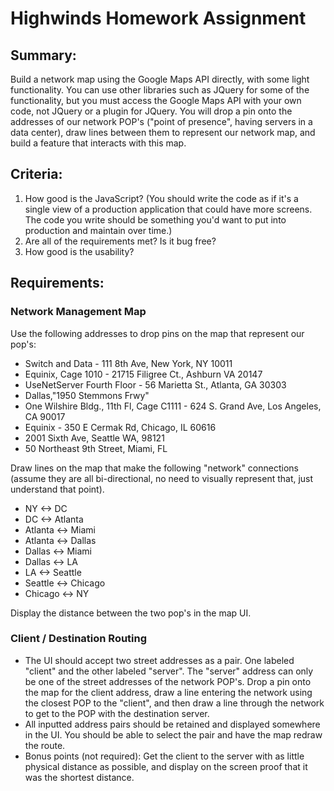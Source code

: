 # Highwinds Homework Assignment

## Summary:
Build a network map using the Google Maps API directly, with some light functionality. You can use other libraries such as JQuery for some of the functionality, but you must access the Google Maps API with your own code, not JQuery or a plugin for JQuery. You will drop a pin onto the addresses of our network POP's ("point of presence", having servers in a data center), draw lines between them to represent our network map, and build a feature that interacts with this map.  

## Criteria:
1. How good is the JavaScript? (You should write the code as if it's a single view of a production application that could have more screens. The code you write should be something you'd want to put into production and maintain over time.)  
2. Are all of the requirements met? Is it bug free?  
3. How good is the usability?  

## Requirements:
### Network Management Map
Use the following addresses to drop pins on the map that represent our pop's:
 * Switch and Data - 111 8th Ave, New York, NY 10011 
 * Equinix, Cage 1010 - 21715 Filigree Ct., Ashburn VA 20147 
 * UseNetServer Fourth Floor - 56 Marietta St., Atlanta, GA 30303 
 * Dallas,"1950 Stemmons Frwy" 
 * One Wilshire Bldg., 11th Fl, Cage C1111 - 624 S. Grand Ave, Los Angeles, CA 90017 
 * Equinix - 350 E Cermak Rd, Chicago, IL 60616 
 * 2001 Sixth Ave, Seattle WA, 98121 
 * 50 Northeast 9th Street, Miami, FL 

Draw lines on the map that make the following "network" connections (assume they are all bi-directional, no need to visually represent that, just understand that point). 
 * NY <-> DC
 * DC <-> Atlanta
 * Atlanta <-> Miami
 * Atlanta <-> Dallas
 * Dallas <-> Miami
 * Dallas <-> LA
 * LA <-> Seattle
 * Seattle <-> Chicago
 * Chicago <-> NY 

Display the distance between the two pop's in the map UI.

### Client / Destination Routing
 * The UI should accept two street addresses as a pair. One labeled "client" and the other labeled "server". The "server" address can only be one of the street addresses of the network POP's. Drop a pin onto the map for the client address, draw a line entering the network using the closest POP to the "client", and then draw a line through the network to get to the POP with the destination server. 
 * All inputted address pairs should be retained and displayed somewhere in the UI. You should be able to select the pair and have the map redraw the route.
 * Bonus points (not required): Get the client to the server with as little physical distance as possible, and display on the screen proof that it was the shortest distance.